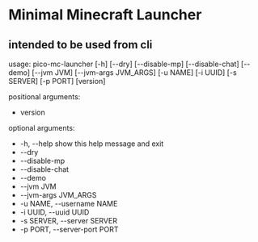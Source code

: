 # Minimal Minecraft Launcher

## intended to be used from cli
usage: pico-mc-launcher [-h] [--dry] [--disable-mp] [--disable-chat] [--demo] [--jvm JVM] [--jvm-args JVM_ARGS] [-u NAME] [-i UUID] [-s SERVER] [-p PORT] [version]

  positional arguments:
* version

optional arguments:
* -h, --help            show this help message and exit
* --dry
* --disable-mp
* --disable-chat
* --demo
* --jvm JVM
* --jvm-args JVM_ARGS
* -u NAME, --username NAME
* -i UUID, --uuid UUID
* -s SERVER, --server SERVER
* -p PORT, --server-port PORT
